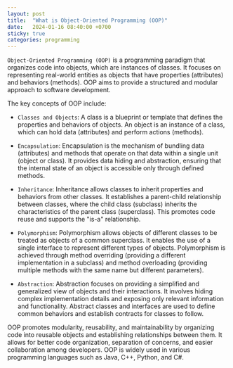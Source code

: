```yaml
---
layout: post
title:  "What is Object-Oriented Programming (OOP)"
date:   2024-01-16 08:40:00 +0700
sticky: true
categories: programming
---
```

`Object-Oriented Programming (OOP)` is a programming paradigm that organizes code into objects, which are instances of classes. It focuses on representing real-world entities as objects that have properties (attributes) and behaviors (methods). OOP aims to provide a structured and modular approach to software development.

The key concepts of OOP include:

- `Classes and Objects`: A class is a blueprint or template that defines the properties and behaviors of objects. An object is an instance of a class, which can hold data (attributes) and perform actions (methods).

- `Encapsulation`: Encapsulation is the mechanism of bundling data (attributes) and methods that operate on that data within a single unit (object or class). It provides data hiding and abstraction, ensuring that the internal state of an object is accessible only through defined methods.

- `Inheritance`: Inheritance allows classes to inherit properties and behaviors from other classes. It establishes a parent-child relationship between classes, where the child class (subclass) inherits the characteristics of the parent class (superclass). This promotes code reuse and supports the "is-a" relationship.

- `Polymorphism`: Polymorphism allows objects of different classes to be treated as objects of a common superclass. It enables the use of a single interface to represent different types of objects. Polymorphism is achieved through method overriding (providing a different implementation in a subclass) and method overloading (providing multiple methods with the same name but different parameters).

- `Abstraction`: Abstraction focuses on providing a simplified and generalized view of objects and their interactions. It involves hiding complex implementation details and exposing only relevant information and functionality. Abstract classes and interfaces are used to define common behaviors and establish contracts for classes to follow.

OOP promotes modularity, reusability, and maintainability by organizing code into reusable objects and establishing relationships between them. It allows for better code organization, separation of concerns, and easier collaboration among developers. OOP is widely used in various programming languages such as Java, C++, Python, and C#.